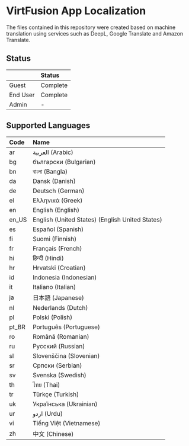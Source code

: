 # VirtFusion App Localization

The files contained in this repository were created based on machine translation using services such as DeepL, Google
Translate and Amazon Translate.

## Status

|          | Status   |
|:---------|:---------|
| Guest    | Complete |
| End User | Complete |
| Admin    | -        |

## Supported Languages

| Code  | Name                                            |
|:------|:------------------------------------------------|
| ar    | العربية (Arabic)                                |
| bg    | български (Bulgarian)                           |
| bn    | বাংলা (Bangla)                                  |
| da    | Dansk (Danish)                                  |
| de    | Deutsch (German)                                |
| el    | Ελληνικά (Greek)                                |
| en    | English (English)                               |
| en_US | English (United States) (English United States) |
| es    | Español (Spanish)                               |
| fi    | Suomi (Finnish)                                 |
| fr    | Français (French)                               |
| hi    | हिन्दी (Hindi)                                  |
| hr    | Hrvatski (Croatian)                             |
| id    | Indonesia (Indonesian)                          |
| it    | Italiano (Italian)                              |
| ja    | 日本語 (Japanese)                                  |
| nl    | Nederlands (Dutch)                              |
| pl    | Polski (Polish)                                 |
| pt_BR | Português (Portuguese)                          |
| ro    | Română (Romanian)                               |
| ru    | Pусский (Russian)                               |
| sl    | Slovenščina (Slovenian)                         |
| sr    | Српски (Serbian)                                |
| sv    | Svenska (Swedish)                               |
| th    | ไทย (Thai)                                      |
| tr    | Türkçe (Turkish)                                |
| uk    | Українська (Ukrainian)                          |
| ur    | اردو (Urdu)                                     |
| vi    | Tiếng Việt (Vietnamese)                         |
| zh    | 中文 (Chinese)                                    |

